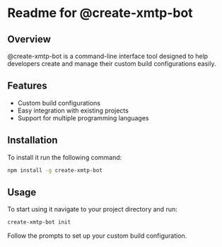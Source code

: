 # Readme for @create-xmtp-bot

## Overview

@create-xmtp-bot is a command-line interface tool designed to help developers create and manage their custom build configurations easily.

## Features

- Custom build configurations
- Easy integration with existing projects
- Support for multiple programming languages

## Installation

To install it run the following command:

```bash
npm install -g create-xmtp-bot
```

## Usage

To start using it navigate to your project directory and run:

```bash
create-xmtp-bot init
```

Follow the prompts to set up your custom build configuration.
